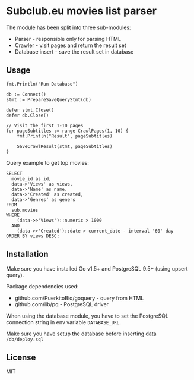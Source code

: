 
# Subclub.eu movies list parser

The module has been split into three sub-modules:
- Parser - responsible only for parsing HTML
- Crawler - visit pages and return the result set
- Database insert - save the result set in database

## Usage

```
fmt.Println("Run Database")

db := Connect()
stmt := PrepareSaveQueryStmt(db)

defer stmt.Close()
defer db.Close()

// Visit the first 1-10 pages
for pageSubtitles := range CrawlPages(1, 10) {
    fmt.Println("Result", pageSubtitles)

    SaveCrawlResult(stmt, pageSubtitles)
}
```

Query example to get top movies:

```
SELECT
  movie_id as id,
  data->'Views' as views,
  data->'Name' as name,
  data->'Created' as created,
  data->'Genres' as geners
FROM
  sub.movies
WHERE
    (data->>'Views')::numeric > 1000
  AND
    (data->>'Created')::date > current_date - interval '60' day
ORDER BY views DESC;
```

## Installation

Make sure you have installed Go v1.5+ and PostgreSQL 9.5+ (using upsert query).

Package dependencies used:
- github.com/PuerkitoBio/goquery - query from HTML
- github.com/lib/pq - PostgreSQL driver

When using the database module, you have to set the PostgreSQL connection string
in env variable `DATABASE_URL`.

Make sure you have setup the database before inserting data `/db/deploy.sql`

## License

MIT
